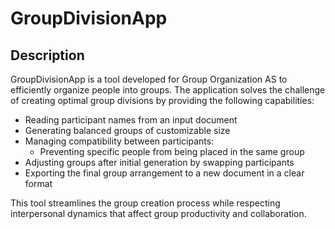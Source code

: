 # GroupDivisionApp

## Description

GroupDivisionApp is a tool developed for Group Organization AS to efficiently organize people into groups. The application solves the challenge of creating optimal group divisions by providing the following capabilities:

- Reading participant names from an input document
- Generating balanced groups of customizable size
- Managing compatibility between participants:
  - Preventing specific people from being placed in the same group
- Adjusting groups after initial generation by swapping participants
- Exporting the final group arrangement to a new document in a clear format

This tool streamlines the group creation process while respecting interpersonal dynamics that affect group productivity and collaboration.